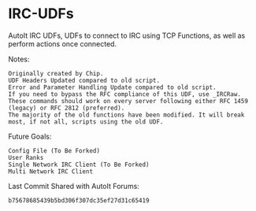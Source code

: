 IRC-UDFs
========

AutoIt IRC UDFs, UDFs to connect to IRC using TCP Functions, as well as perform actions once connected.


Notes:

    Originally created by Chip. 
    UDF Headers Updated compared to old script.  
    Error and Parameter Handling Update compared to old script.  
    If you need to bypass the RFC compliance of this UDF, use _IRCRaw.  
    These commands should work on every server following either RFC 1459 (legacy) or RFC 2812 (preferred).  
    The majority of the old functions have been modified. It will break most, if not all, scripts using the old UDF.  

Future Goals: 

    Config File (To Be Forked)
    User Ranks
    Single Network IRC Client (To Be Forked)
    Multi Network IRC Client

Last Commit Shared with AutoIt Forums:

    b75678685439b5bd306f307dc35ef27d31c65419
